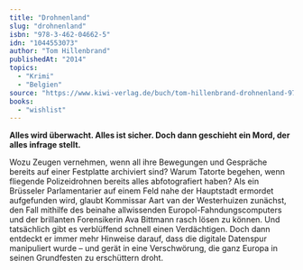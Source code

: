 ```yaml
---
title: "Drohnenland"
slug: "drohnenland"
isbn: "978-3-462-04662-5"
idn: "1044553073"
author: "Tom Hillenbrand"
publishedAt: "2014"
topics:
  - "Krimi"
  - "Belgien"
source: "https://www.kiwi-verlag.de/buch/tom-hillenbrand-drohnenland-9783462046625"
books: 
  - "wishlist"
---
```

**Alles wird überwacht. Alles ist sicher. Doch dann geschieht ein Mord, der 
alles infrage stellt.**

Wozu Zeugen vernehmen, wenn all ihre Bewegungen und Gespräche bereits auf 
einer Festplatte archiviert sind? Warum Tatorte begehen, wenn fliegende 
Polizeidrohnen bereits alles abfotografiert haben? Als ein Brüsseler 
Parlamentarier auf einem Feld nahe der Hauptstadt ermordet aufgefunden wird, 
glaubt Kommissar Aart van der Westerhuizen zunächst, den Fall mithilfe des 
beinahe allwissenden Europol-Fahndungscomputers und der brillanten 
Forensikerin Ava Bittmann rasch lösen zu können. Und tatsächlich gibt es 
verblüffend schnell einen Verdächtigen. Doch dann entdeckt er immer mehr 
Hinweise darauf, dass die digitale Datenspur manipuliert wurde – und gerät in 
eine Verschwörung, die ganz Europa in seinen Grundfesten zu erschüttern droht.